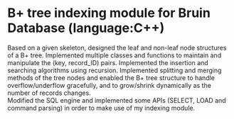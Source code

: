 # B+ tree indexing module for Bruin Database (language:C++)

Based on a given skeleton, designed the leaf and non-leaf node structures of a B+ tree.
Implemented multiple classes and functions to maintain and manipulate the (key, record_ID) pairs. 
Implemented the insertion and searching algorithms using recursion. 
Implemented  splitting and merging methods of the tree nodes and enabled the B+ tree structure to handle overflow/underflow gracefully, and to grow/shrink dynamically as the number of records changes.  
Modified the SQL engine and implemented some APIs (SELECT, LOAD and command parsing) in order to make use of my indexing module. 
